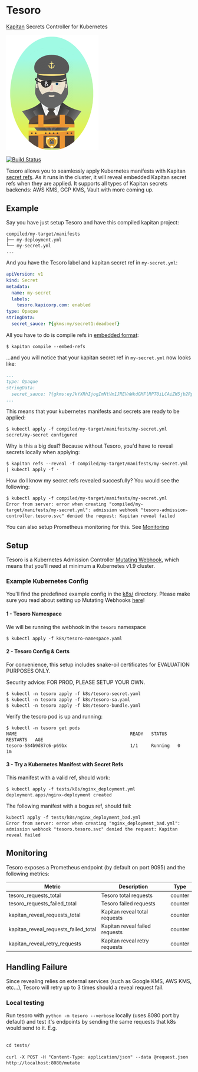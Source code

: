 # Tesoro
[Kapitan](https://kapitan.dev) Secrets Controller for Kubernetes

<img src="./docs/images/tesoro_logo.png" width="250">

[![Build Status](https://travis-ci.org/kapicorp/tesoro.svg?branch=master)](https://travis-ci.org/kapicorp/tesoro)

Tesoro allows you to seamlessly apply Kubernetes manifests with Kapitan [secret refs](https://kapitan.dev/secrets/). As it runs in the cluster, it will reveal embedded Kapitan secret refs when they are applied. It supports all types of Kapitan secrets backends: AWS KMS, GCP KMS, Vault with more coming up.

## Example

Say you have just setup Tesoro and have this compiled kapitan project:

```
compiled/my-target/manifests
├── my-deployment.yml
└── my-secret.yml
...
```

And you have the Tesoro label and kapitan secret ref in `my-secret.yml`:

```yaml
apiVersion: v1
kind: Secret
metadata:
  name: my-secret
  labels:
    tesoro.kapicorp.com: enabled
type: Opaque
stringData:
  secret_sauce: ?{gkms:my/secret1:deadbeef}
```

All you have to do is compile refs in [embedded format](https://kapitan.dev/secrets/#5-compile-refs-in-embedded-format):

```shell
$ kapitan compile --embed-refs
```

...and you will notice that your kapitan secret ref in `my-secret.yml` now looks like:
```yaml
...
type: Opaque
stringData:
  secret_sauce: ?{gkms:eyJkYXRhIjogImNtVm1JREVnWkdGMFlRPT0iLCAiZW5jb2RpbmciOiAib3JpZ2luYWwiLCAidHlwZSI6ICJiYXNlNjQifQ==:embedded}}
...
```

This means that your kubernetes manifests and secrets are ready to be applied:
```shell
$ kubectl apply -f compiled/my-target/manifests/my-secret.yml
secret/my-secret configured
```

Why is this a big deal? Because without Tesoro, you'd have to reveal secrets locally when applying:
```shell
$ kapitan refs --reveal -f compiled/my-target/manifests/my-secret.yml | kubectl apply -f -
```

How do I know my secret refs revealed succesfully? You would see the following:
```shell
$ kubectl apply -f compiled/my-target/manifests/my-secret.yml
Error from server: error when creating "compiled/my-target/manifests/my-secret.yml": admission webhook "tesoro-admission-controller.tesoro.svc" denied the request: Kapitan reveal failed
```
You can also setup Prometheus monitoring for this. See [Monitoring](https://github.com/kapicorp/tesoro/#monitoring)

## Setup

Tesoro is a Kubernetes Admission Controller [Mutating Webhook](https://kubernetes.io/docs/reference/access-authn-authz/admission-controllers/#mutatingadmissionwebhook), which means that you'll need at minimum a Kubernetes v1.9 cluster.

### Example Kubernetes Config

You'll find the predefined example config in the [k8s/](./k8s) directory. Please make sure you read about setting up Mutating Webhooks [here](https://kubernetes.io/docs/reference/access-authn-authz/extensible-admission-controllers/#configure-admission-webhooks-on-the-fly)!

#### 1 - Tesoro Namespace

We will be running the webhook in the `tesoro` namespace

```shell
$ kubectl apply -f k8s/tesoro-namespace.yaml
```

#### 2 - Tesoro Config & Certs

For convenience, this setup includes snake-oil certificates for EVALUATION PURPOSES ONLY.

Security advice: FOR PROD, PLEASE SETUP YOUR OWN.

```shell
$ kubectl -n tesoro apply -f k8s/tesoro-secret.yaml
$ kubectl -n tesoro apply -f k8s/tesoro-sa.yaml
$ kubectl -n tesoro apply -f k8s/tesoro-bundle.yaml
```

Verify the tesoro pod is up and running:

```shell
$ kubectl -n tesoro get pods
NAME                                           READY   STATUS    RESTARTS   AGE
tesoro-584b9d87c6-p69bx                        1/1     Running   0          1m
```

#### 3 - Try a Kubernetes Manifest with Secret Refs

This manifest with a valid ref, should work:

```shell
$ kubectl apply -f tests/k8s/nginx_deployment.yml
deployment.apps/nginx-deployment created
```


The following manifest with a bogus ref, should fail:

```shell
kubectl apply -f tests/k8s/nginx_deployment_bad.yml
Error from server: error when creating "nginx_deployment_bad.yml": admission webhook "tesoro.tesoro.svc" denied the request: Kapitan reveal failed
```

## Monitoring

Tesoro exposes a Prometheus endpoint (by default on port 9095) and the following metrics:

Metric | Description | Type
------------ | ------------- | ------------
tesoro_requests_total | Tesoro total requests | counter
tesoro_requests_failed_total | Tesoro failed requests | counter
kapitan_reveal_requests_total | Kapitan reveal total requests | counter
kapitan_reveal_requests_failed_total | Kapitan reveal failed requests | counter
kapitan_reveal_retry_requests | Kapitan reveal retry requests | counter

## Handling Failure

Since revealing relies on external services (such as Google KMS, AWS KMS, etc...),
Tesoro will retry up to 3 times should a reveal request fail.


### Local testing

Run tesoro with `python -m tesoro --verbose` locally (uses 8080 port by default) and test it's endpoints by sending the same requests that k8s would send to it.
E.g.

```

cd tests/

curl -X POST -H "Content-Type: application/json" --data @request.json http://localhost:8080/mutate

```
